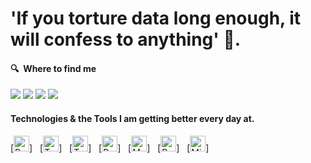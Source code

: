 # 'If you torture data long enough, it will confess to anything' 🎯.

#### 🔍  Where to find me

[![](https://img.shields.io/badge/LinkedIn-ravinakulan-white?logo=Linkedin&logoColor=blue&labelColor=darkblue)](https://www.linkedin.com/in/ravi-nakulan-data-analyst/)
[![](https://img.shields.io/badge/Slideshare-ravinakulan-white?logo=Slideshare&labelColor=yellow)](https://www.slideshare.net/ravinakulan)
[![](https://img.shields.io/badge/Gmail-ravi.nakulan@gmail.com-white?logo=Gmail&logoColor=Red&labelColor=lightred)](mailto:ravi.nakulan@gmail.com)
[![](https://img.shields.io/badge/YouTube-ravinakulan-white?logo=YouTube&labelColor=darkred)](https://youtu.be/xVa_0X4P3Ek)


#### Technologies & the Tools I am getting better every day at.

<a name="learning-now"></a>

[<img src="https://img.shields.io/badge/Python-282C34?logo=python&logoColor=F7DF1E" alt="Python logo" title="Python" height="25" />]
&nbsp;
[<img src="https://img.shields.io/badge/Tableau-282C34?logo=tableau&logoColor=3178C6" alt="Tableau logo" title="Tableau" height="25" />]
&nbsp;
[<img src="https://img.shields.io/badge/Tableau-282C34?logo=tableau&logoColor=474747rgb" alt="Tableau logo" title="Tableau" height="25" />]
&nbsp;
[<img src="https://img.shields.io/badge/PowerBI-282C34?logo=powerbi&logoColor=E3AE26" alt="PowerBI logo" title="PowerBI" height="25" />]
&nbsp;
[<img src="https://img.shields.io/badge/MySQL-282C34?logo=mysql&logoColor=1BB3EE" alt="MySQL logo" title="MySQL" height="25" />]
&nbsp;
[<img src="https://img.shields.io/badge/R-282C34?logo=r&logoColor=2B76CC" alt="R logo" title="R" height="25" />]
&nbsp;
[<img src="https://img.shields.io/badge/Microsoft Excel-282C34?logo=microsoftexcel&logoColor=6CC644" alt="Miscrosoft Excel logo" title="Microsoft Excel" height="25" />]
&nbsp;

<a name="learning-next"></a>

